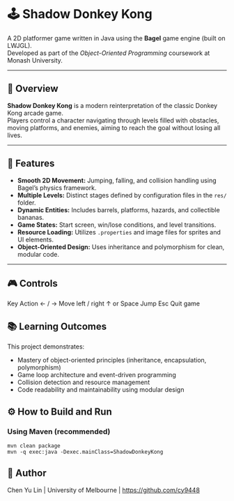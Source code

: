 # 🕹️ Shadow Donkey Kong

A 2D platformer game written in Java using the **Bagel** game engine (built on LWJGL).  
Developed as part of the *Object-Oriented Programming* coursework at Monash University.

---

## 🎯 Overview

**Shadow Donkey Kong** is a modern reinterpretation of the classic Donkey Kong arcade game.  
Players control a character navigating through levels filled with obstacles, moving platforms, and enemies, aiming to reach the goal without losing all lives.

---

## 🚀 Features

- **Smooth 2D Movement:** Jumping, falling, and collision handling using Bagel’s physics framework.  
- **Multiple Levels:** Distinct stages defined by configuration files in the `res/` folder.  
- **Dynamic Entities:** Includes barrels, platforms, hazards, and collectible bananas.  
- **Game States:** Start screen, win/lose conditions, and level transitions.  
- **Resource Loading:** Utilizes `.properties` and image files for sprites and UI elements.  
- **Object-Oriented Design:** Uses inheritance and polymorphism for clean, modular code.

---

##  🎮 Controls
Key	Action
← / →	Move left / right
↑ or Space	Jump
Esc	Quit game

## 📚 Learning Outcomes
This project demonstrates:
- Mastery of object-oriented principles (inheritance, encapsulation, polymorphism)
- Game loop architecture and event-driven programming
- Collision detection and resource management
- Code readability and maintainability using modular design

## ⚙️ How to Build and Run
### Using Maven (recommended)
```
mvn clean package
mvn -q exec:java -Dexec.mainClass=ShadowDonkeyKong
```

## 👤 Author
Chen Yu Lin |
University of Melbourne |
https://github.com/cy9448
